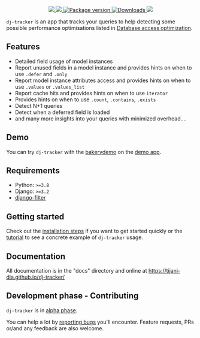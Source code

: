 <p align="center">
    <a href="https://github.com/tijani-dia/dj-tracker/actions/workflows/test.yml">
        <img src="https://github.com/tijani-dia/dj-tracker/actions/workflows/test.yml/badge.svg"/>
    </a>
    <a href="https://codecov.io/gh/Tijani-Dia/dj-tracker">
        <img src="https://codecov.io/gh/Tijani-Dia/dj-tracker/branch/main/graph/badge.svg?token=MKJ71ZJE67"/>
    </a>
    <a href="https://pypi.org/project/django-trackings/">
        <img src="https://badge.fury.io/py/django-trackings.svg" alt="Package version">
    </a>
    <a href="https://pepy.tech/project/django-trackings">
        <img src="https://static.pepy.tech/badge/django-trackings" alt="Downloads"/>
    </a>
    <a href="https://opensource.org/licenses/BSD-3-Clause">
        <img src="https://img.shields.io/badge/license-BSD-blue.svg"/>
    </a>
</p>

`dj-tracker` is an app that tracks your queries to help detecting some possible performance optimisations listed in [Database access optimization](https://docs.djangoproject.com/en/dev/topics/db/optimization/).

## Features

- Detailed field usage of model instances
- Report unused fields in a model instance and provides hints on when to use `.defer` and `.only`
- Report model instance attributes access and provides hints on when to use `.values` or `.values_list`
- Report cache hits and provides hints on when to use `iterator`
- Provides hints on when to use `.count`, `.contains`, `.exists`
- Detect N+1 queries
- Detect when a deferred field is loaded
- and many more insights into your queries with minimized overhead....

## Demo

You can try `dj-tracker` with the [bakerydemo](https://github.com/wagtail/bakerydemo) on the [demo app](https://shorturl.at/5y6ix/).

## Requirements

- Python: `>=3.8`
- Django: `>=3.2`
- [django-filter](https://github.com/carltongibson/django-filter)

## Getting started

Check out the [installation steps](https://tijani-dia.github.io/dj-tracker/installation/) if you want to get started quickly or the [tutorial](https://tijani-dia.github.io/dj-tracker/tutorial/setup/) to see a concrete example of `dj-tracker` usage.

## Documentation

All documentation is in the "docs" directory and online at https://tijani-dia.github.io/dj-tracker/

## Development phase - Contributing

`dj-tracker` is in [alpha phase](https://en.wikipedia.org/wiki/Software_release_life_cycle#Alpha).

You can help a lot by [reporting bugs](https://github.com/Tijani-Dia/dj-tracker/issues/new) you'll encounter. Feature requests, PRs or/and any feedback are also welcome.
